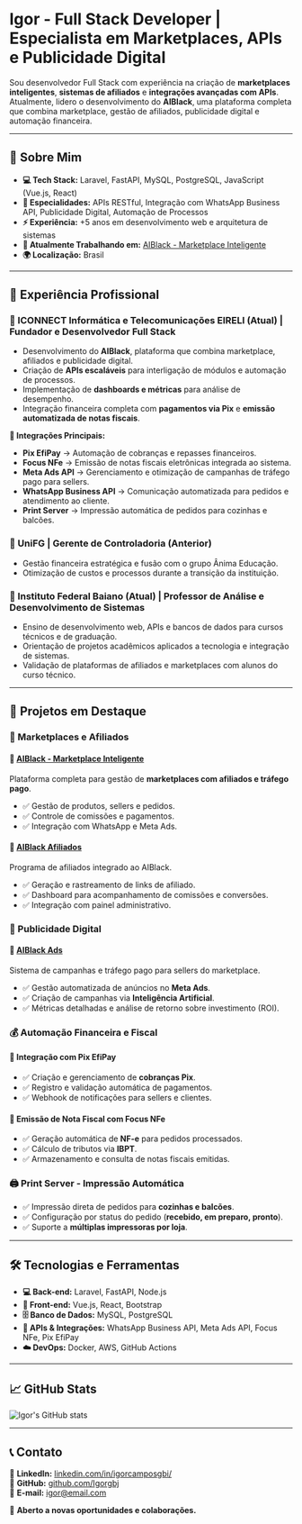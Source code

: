 # Igor - Full Stack Developer | Especialista em Marketplaces, APIs e Publicidade Digital  

Sou desenvolvedor Full Stack com experiência na criação de **marketplaces inteligentes**, **sistemas de afiliados** e **integrações avançadas com APIs**. Atualmente, lidero o desenvolvimento do **AIBlack**, uma plataforma completa que combina marketplace, gestão de afiliados, publicidade digital e automação financeira.

---

## 🚀 Sobre Mim  

- **💻 Tech Stack:** Laravel, FastAPI, MySQL, PostgreSQL, JavaScript (Vue.js, React)  
- **🔗 Especialidades:** APIs RESTful, Integração com WhatsApp Business API, Publicidade Digital, Automação de Processos  
- **⚡ Experiência:** +5 anos em desenvolvimento web e arquitetura de sistemas  
- **📌 Atualmente Trabalhando em:** [AIBlack - Marketplace Inteligente](https://menu.aiblack.com.br/)  
- **🌍 Localização:** Brasil  

---

## 💼 Experiência Profissional  

### **📌 ICONNECT Informática e Telecomunicações EIRELI (Atual) | Fundador e Desenvolvedor Full Stack**  
- Desenvolvimento do **AIBlack**, plataforma que combina marketplace, afiliados e publicidade digital.  
- Criação de **APIs escaláveis** para interligação de módulos e automação de processos.  
- Implementação de **dashboards e métricas** para análise de desempenho.  
- Integração financeira completa com **pagamentos via Pix** e **emissão automatizada de notas fiscais**.  

**🔗 Integrações Principais:**  
- **Pix EfiPay** → Automação de cobranças e repasses financeiros.  
- **Focus NFe** → Emissão de notas fiscais eletrônicas integrada ao sistema.  
- **Meta Ads API** → Gerenciamento e otimização de campanhas de tráfego pago para sellers.  
- **WhatsApp Business API** → Comunicação automatizada para pedidos e atendimento ao cliente.  
- **Print Server** → Impressão automática de pedidos para cozinhas e balcões.  

### **📌 UniFG | Gerente de Controladoria (Anterior)**  
- Gestão financeira estratégica e fusão com o grupo Ânima Educação.  
- Otimização de custos e processos durante a transição da instituição.  

### **📌 Instituto Federal Baiano (Atual) | Professor de Análise e Desenvolvimento de Sistemas**  
- Ensino de desenvolvimento web, APIs e bancos de dados para cursos técnicos e de graduação.  
- Orientação de projetos acadêmicos aplicados a tecnologia e integração de sistemas.  
- Validação de plataformas de afiliados e marketplaces com alunos do curso técnico.  

---

## 📌 Projetos em Destaque  

### **🛒 Marketplaces e Afiliados**  

#### 🔹 [AIBlack - Marketplace Inteligente](https://menu.aiblack.com.br/)  
Plataforma completa para gestão de **marketplaces com afiliados e tráfego pago**.  
- ✅ Gestão de produtos, sellers e pedidos.  
- ✅ Controle de comissões e pagamentos.  
- ✅ Integração com WhatsApp e Meta Ads.  

#### 🔹 [AIBlack Afiliados](https://afiliados.aiblack.com.br/)  
Programa de afiliados integrado ao AIBlack.  
- ✅ Geração e rastreamento de links de afiliado.  
- ✅ Dashboard para acompanhamento de comissões e conversões.  
- ✅ Integração com painel administrativo.  

### **📢 Publicidade Digital**  

#### 🔹 [AIBlack Ads](https://menu.aiblack.com.br/)  
Sistema de campanhas e tráfego pago para sellers do marketplace.  
- ✅ Gestão automatizada de anúncios no **Meta Ads**.  
- ✅ Criação de campanhas via **Inteligência Artificial**.  
- ✅ Métricas detalhadas e análise de retorno sobre investimento (ROI).  

### **💰 Automação Financeira e Fiscal**  

#### 🔹 Integração com Pix EfiPay  
- ✅ Criação e gerenciamento de **cobranças Pix**.  
- ✅ Registro e validação automática de pagamentos.  
- ✅ Webhook de notificações para sellers e clientes.  

#### 🔹 Emissão de Nota Fiscal com Focus NFe  
- ✅ Geração automática de **NF-e** para pedidos processados.  
- ✅ Cálculo de tributos via **IBPT**.  
- ✅ Armazenamento e consulta de notas fiscais emitidas.  

### **🖨️ Print Server - Impressão Automática**  
- ✅ Impressão direta de pedidos para **cozinhas e balcões**.  
- ✅ Configuração por status do pedido (**recebido, em preparo, pronto**).  
- ✅ Suporte a **múltiplas impressoras por loja**.  

---

## 🛠️ Tecnologias e Ferramentas  

- **💻 Back-end:** Laravel, FastAPI, Node.js  
- **🎨 Front-end:** Vue.js, React, Bootstrap  
- **🗄️ Banco de Dados:** MySQL, PostgreSQL  
- **📡 APIs & Integrações:** WhatsApp Business API, Meta Ads API, Focus NFe, Pix EfiPay  
- **☁️ DevOps:** Docker, AWS, GitHub Actions  

---

## 📈 GitHub Stats  

![Igor's GitHub stats](https://github-readme-stats.vercel.app/api?username=Igorgbj&show_icons=true&theme=dracula)  

---

## 📞 Contato  

📌 **LinkedIn:** [linkedin.com/in/igorcamposgbi/](https://www.linkedin.com/in/igorcamposgbi/)  
📂 **GitHub:** [github.com/Igorgbj](https://github.com/Igorgbj)  
📩 **E-mail:** igor@email.com  

🚀 **Aberto a novas oportunidades e colaborações.**  
